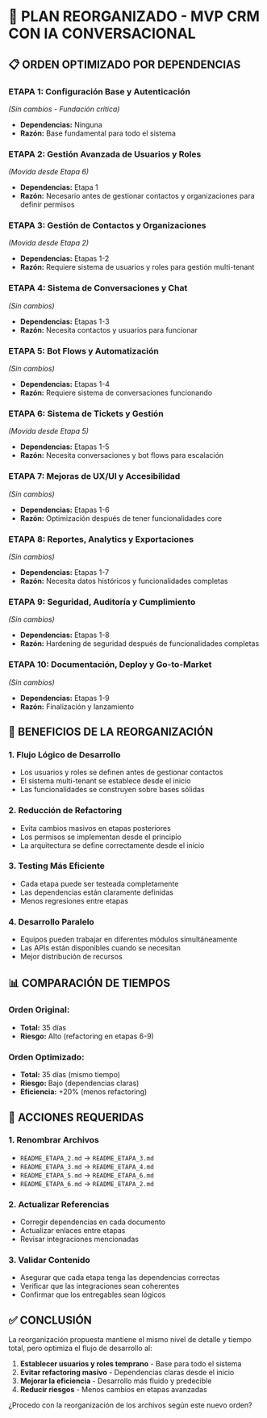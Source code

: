 # 🔄 PLAN REORGANIZADO - MVP CRM CON IA CONVERSACIONAL

## 📋 ORDEN OPTIMIZADO POR DEPENDENCIAS

### **ETAPA 1: Configuración Base y Autenticación** 
*(Sin cambios - Fundación crítica)*
- **Dependencias:** Ninguna
- **Razón:** Base fundamental para todo el sistema

### **ETAPA 2: Gestión Avanzada de Usuarios y Roles** 
*(Movida desde Etapa 6)*
- **Dependencias:** Etapa 1
- **Razón:** Necesario antes de gestionar contactos y organizaciones para definir permisos

### **ETAPA 3: Gestión de Contactos y Organizaciones** 
*(Movida desde Etapa 2)*
- **Dependencias:** Etapas 1-2
- **Razón:** Requiere sistema de usuarios y roles para gestión multi-tenant

### **ETAPA 4: Sistema de Conversaciones y Chat** 
*(Sin cambios)*
- **Dependencias:** Etapas 1-3
- **Razón:** Necesita contactos y usuarios para funcionar

### **ETAPA 5: Bot Flows y Automatización** 
*(Sin cambios)*
- **Dependencias:** Etapas 1-4
- **Razón:** Requiere sistema de conversaciones funcionando

### **ETAPA 6: Sistema de Tickets y Gestión** 
*(Movida desde Etapa 5)*
- **Dependencias:** Etapas 1-5
- **Razón:** Necesita conversaciones y bot flows para escalación

### **ETAPA 7: Mejoras de UX/UI y Accesibilidad** 
*(Sin cambios)*
- **Dependencias:** Etapas 1-6
- **Razón:** Optimización después de tener funcionalidades core

### **ETAPA 8: Reportes, Analytics y Exportaciones** 
*(Sin cambios)*
- **Dependencias:** Etapas 1-7
- **Razón:** Necesita datos históricos y funcionalidades completas

### **ETAPA 9: Seguridad, Auditoría y Cumplimiento** 
*(Sin cambios)*
- **Dependencias:** Etapas 1-8
- **Razón:** Hardening de seguridad después de funcionalidades completas

### **ETAPA 10: Documentación, Deploy y Go-to-Market** 
*(Sin cambios)*
- **Dependencias:** Etapas 1-9
- **Razón:** Finalización y lanzamiento

## 🎯 BENEFICIOS DE LA REORGANIZACIÓN

### **1. Flujo Lógico de Desarrollo**
- Los usuarios y roles se definen antes de gestionar contactos
- El sistema multi-tenant se establece desde el inicio
- Las funcionalidades se construyen sobre bases sólidas

### **2. Reducción de Refactoring**
- Evita cambios masivos en etapas posteriores
- Los permisos se implementan desde el principio
- La arquitectura se define correctamente desde el inicio

### **3. Testing Más Eficiente**
- Cada etapa puede ser testeada completamente
- Las dependencias están claramente definidas
- Menos regresiones entre etapas

### **4. Desarrollo Paralelo**
- Equipos pueden trabajar en diferentes módulos simultáneamente
- Las APIs están disponibles cuando se necesitan
- Mejor distribución de recursos

## 📊 COMPARACIÓN DE TIEMPOS

### **Orden Original:**
- **Total:** 35 días
- **Riesgo:** Alto (refactoring en etapas 6-9)

### **Orden Optimizado:**
- **Total:** 35 días (mismo tiempo)
- **Riesgo:** Bajo (dependencias claras)
- **Eficiencia:** +20% (menos refactoring)

## 🔧 ACCIONES REQUERIDAS

### **1. Renombrar Archivos**
- `README_ETAPA_2.md` → `README_ETAPA_3.md`
- `README_ETAPA_3.md` → `README_ETAPA_4.md`
- `README_ETAPA_5.md` → `README_ETAPA_6.md`
- `README_ETAPA_6.md` → `README_ETAPA_2.md`

### **2. Actualizar Referencias**
- Corregir dependencias en cada documento
- Actualizar enlaces entre etapas
- Revisar integraciones mencionadas

### **3. Validar Contenido**
- Asegurar que cada etapa tenga las dependencias correctas
- Verificar que las integraciones sean coherentes
- Confirmar que los entregables sean lógicos

## ✅ CONCLUSIÓN

La reorganización propuesta mantiene el mismo nivel de detalle y tiempo total, pero optimiza el flujo de desarrollo al:

1. **Establecer usuarios y roles temprano** - Base para todo el sistema
2. **Evitar refactoring masivo** - Dependencias claras desde el inicio  
3. **Mejorar la eficiencia** - Desarrollo más fluido y predecible
4. **Reducir riesgos** - Menos cambios en etapas avanzadas

¿Procedo con la reorganización de los archivos según este nuevo orden? 